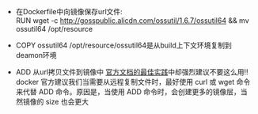 * 在Dockerfile中向镜像保存url文件:  
RUN wget -c http://gosspublic.alicdn.com/ossutil/1.6.7/ossutil64 && mv ossutil64 /opt/resource  

* COPY ossutil64 /opt/resource/ossutil64是从build上下文环境复制到deamon环境  
* ADD 从url拷贝文件到镜像中 [官方文档的最佳实践](https://docs.docker.com/develop/develop-images/dockerfile_best-practices/#add-or-copy)中却强烈建议不要这么用!!
docker 官方建议我们当需要从远程复制文件时，最好使用 curl 或 wget 命令来代替 ADD 命令。原因是，当使用 ADD 命令时，会创建更多的镜像层，当然镜像的 size 也会更大
